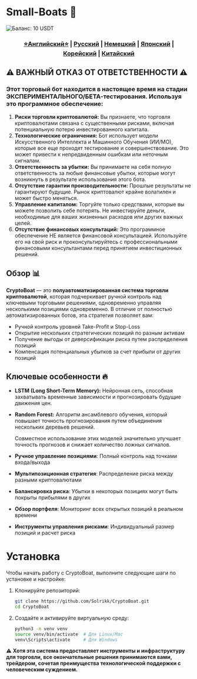 # Small-Boats 🚀

![Баланс: 10 USDT](https://s3.timeweb.cloud/68597a50-pictrace/photo_2024-11-12_03-23-43.jpg)

<div align="center">
  <h3>
    <a href="https://github.com/Solrikk/CryptoBoat/blob/main/README.md">⭐Английский⭐</a> |
    <a href="https://github.com/Solrikk/CryptoBoat/blob/main/docs/readme/README_RU.md">Русский</a> |
    <a href="https://github.com/Solrikk/CryptoBoat/blob/main/docs/readme/README_GE.md">Немецкий</a> |
    <a href="https://github.com/Solrikk/CryptoBoat/blob/main/docs/readme//README_JP.md">Японский</a> |
    <a href="https://github.com/Solrikk/CryptoBoat/blob/main/docs/readme/README_KR.md">Корейский</a> |
    <a href="https://github.com/Solrikk/CryptoBoat/blob/main/docs/readme/README_CN.md">Китайский</a>
  </h3>
</div>

## ⚠️ ВАЖНЫЙ ОТКАЗ ОТ ОТВЕТСТВЕННОСТИ ⚠️
### Этот торговый бот находится в настоящее время на стадии ЭКСПЕРИМЕНТАЛЬНОГО/БЕТА-тестирования. Используя это программное обеспечение:
1. **Риски торговли криптовалютой:** Вы признаете, что торговля криптовалютами связана с существенными рисками, включая потенциальную потерю инвестированного капитала.
2. **Технологические ограничения:** Бот использует модели Искусственного Интеллекта и Машинного Обучения (ИИ/МО), которые все еще проходят тестирование и совершенствование. Это может привести к непредвиденным ошибкам или неточным сигналам.
3. **Ответственность за убытки:** Вы принимаете на себя полную ответственность за любые финансовые убытки, которые могут возникнуть в результате использования этого бота.
4. **Отсутствие гарантии производительности:** Прошлые результаты не гарантируют будущие. Рынок криптовалют крайне волатилен и может быстро меняться.
5. **Управление капиталом:** Торгуйте только средствами, которые вы можете позволить себе потерять. Не инвестируйте деньги, необходимые для ваших жизненных расходов или других важных целей.
6. **Отсутствие финансовых консультаций:** Это программное обеспечение НЕ является финансовой консультацией. Используйте его на свой риск и проконсультируйтесь с профессиональными финансовыми консультантами перед принятием инвестиционных решений.

## Обзор 📊

**CryptoBoat** — это **полуавтоматизированная система торговли криптовалютой**, которая подчеркивает ручной контроль над ключевыми торговыми решениями, одновременно управляя несколькими позициями одновременно. В отличие от полностью автоматизированных ботов, эта стратегия позволяет вам:

- Ручной контроль уровней Take-Profit и Stop-Loss
- Открытие нескольких стратегических позиций по разным активам
- Получение выгоды от диверсификации риска путем распределения позиций
- Компенсация потенциальных убытков за счет прибыли от других позиций

## Ключевые особенности 🔥

- **LSTM (Long Short-Term Memory):** Нейронная сеть, способная захватывать временные зависимости и прогнозировать будущие движения цен.
- **Random Forest:** Алгоритм ансамблевого обучения, который повышает точность прогнозирования путем объединения нескольких деревьев решений.
  
  Совместное использование этих моделей значительно улучшает точность прогнозов и снижает количество ложных сигналов.

- **Ручное управление позициями**: Полный контроль над точками входа/выхода
- **Мультипозиционная стратегия**: Распределение риска между разными криптовалютами
- **Балансировка риска**: Убытки в некоторых позициях могут быть покрыты прибылями в других
- **Обзор портфеля**: Мониторинг всех открытых позиций в реальном времени
- **Инструменты управления рисками**: Индивидуальный размер позиций и расчет риска

# Установка
Чтобы начать работу с CryptoBoat, выполните следующие шаги по установке и настройке:

1. Клонируйте репозиторий:
    ```bash
    git clone https://github.com/Solrikk/CryptoBoat.git
    cd CryptoBoat
    ```
2. Создайте и активируйте виртуальную среду:
    ```bash
    python3 -m venv venv
    source venv/bin/activate  # Для Linux/Mac
    venv\Scripts\activate     # Для Windows
    ```
⚠️ **Хотя эта система предоставляет инструменты и инфраструктуру для торговли, все окончательные решения принимаются вами, трейдером, сочетая преимущества технологической поддержки с человеческим суждением.**
